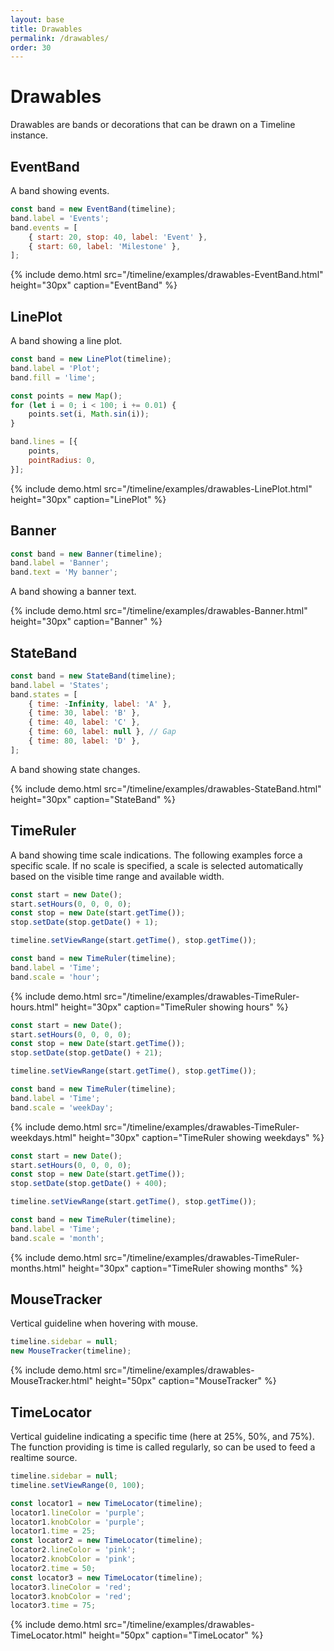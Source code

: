 ```yaml
---
layout: base
title: Drawables
permalink: /drawables/
order: 30
---
```


# Drawables

Drawables are bands or decorations that can be drawn on a Timeline instance.

## EventBand

A band showing events.

```javascript
const band = new EventBand(timeline);
band.label = 'Events';
band.events = [
    { start: 20, stop: 40, label: 'Event' },
    { start: 60, label: 'Milestone' },
];
```

{% include demo.html src="/timeline/examples/drawables-EventBand.html"
                     height="30px"
                     caption="EventBand" %}

## LinePlot

A band showing a line plot.

```javascript
const band = new LinePlot(timeline);
band.label = 'Plot';
band.fill = 'lime';

const points = new Map();
for (let i = 0; i < 100; i += 0.01) {
    points.set(i, Math.sin(i));
}

band.lines = [{
    points,
    pointRadius: 0,
}];
```
{% include demo.html src="/timeline/examples/drawables-LinePlot.html"
                     height="30px"
                     caption="LinePlot" %}


## Banner

```javascript
const band = new Banner(timeline);
band.label = 'Banner';
band.text = 'My banner';
```

A band showing a banner text.

{% include demo.html src="/timeline/examples/drawables-Banner.html"
                     height="30px"
                     caption="Banner" %}


## StateBand

```javascript
const band = new StateBand(timeline);
band.label = 'States';
band.states = [
    { time: -Infinity, label: 'A' },
    { time: 30, label: 'B' },
    { time: 40, label: 'C' },
    { time: 60, label: null }, // Gap
    { time: 80, label: 'D' },
];
```

A band showing state changes.

{% include demo.html src="/timeline/examples/drawables-StateBand.html"
                     height="30px"
                     caption="StateBand" %}

## TimeRuler

A band showing time scale indications. The following examples force a specific scale. If no scale is specified, a scale is selected automatically based on the visible time range and available width.

```javascript
const start = new Date();
start.setHours(0, 0, 0, 0);
const stop = new Date(start.getTime());
stop.setDate(stop.getDate() + 1);

timeline.setViewRange(start.getTime(), stop.getTime());

const band = new TimeRuler(timeline);
band.label = 'Time';
band.scale = 'hour';
```

{% include demo.html src="/timeline/examples/drawables-TimeRuler-hours.html"
                     height="30px"
                     caption="TimeRuler showing hours" %}

```javascript
const start = new Date();
start.setHours(0, 0, 0, 0);
const stop = new Date(start.getTime());
stop.setDate(stop.getDate() + 21);

timeline.setViewRange(start.getTime(), stop.getTime());

const band = new TimeRuler(timeline);
band.label = 'Time';
band.scale = 'weekDay';
```

{% include demo.html src="/timeline/examples/drawables-TimeRuler-weekdays.html"
                     height="30px"
                     caption="TimeRuler showing weekdays" %}

```javascript
const start = new Date();
start.setHours(0, 0, 0, 0);
const stop = new Date(start.getTime());
stop.setDate(stop.getDate() + 400);

timeline.setViewRange(start.getTime(), stop.getTime());

const band = new TimeRuler(timeline);
band.label = 'Time';
band.scale = 'month';
```

{% include demo.html src="/timeline/examples/drawables-TimeRuler-months.html"
                     height="30px"
                     caption="TimeRuler showing months" %}

## MouseTracker

Vertical guideline when hovering with mouse.

```javascript
timeline.sidebar = null;
new MouseTracker(timeline);
```

{% include demo.html src="/timeline/examples/drawables-MouseTracker.html"
                     height="50px"
                     caption="MouseTracker" %}


## TimeLocator

Vertical guideline indicating a specific time (here at 25%, 50%, and 75%). The function providing is time is called regularly, so can be used to feed a realtime source.

```javascript
timeline.sidebar = null;
timeline.setViewRange(0, 100);

const locator1 = new TimeLocator(timeline);
locator1.lineColor = 'purple';
locator1.knobColor = 'purple';
locator1.time = 25;
const locator2 = new TimeLocator(timeline);
locator2.lineColor = 'pink';
locator2.knobColor = 'pink';
locator2.time = 50;
const locator3 = new TimeLocator(timeline);
locator3.lineColor = 'red';
locator3.knobColor = 'red';
locator3.time = 75;
```

{% include demo.html src="/timeline/examples/drawables-TimeLocator.html"
                     height="50px"
                     caption="TimeLocator" %}
